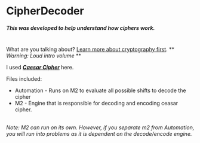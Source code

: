 # CipherDecoder
##### This was developed to help understand how ciphers work.

\
What are you talking about? [Learn more about cryptography first](https://www.youtube.com/watch?v=-yFZGF8FHSg). ** *Warning: Loud intro volume* **

I used [**_Caesar Cipher_**](https://www.sciencedirect.com/topics/computer-science/caesar-cipher) here. 


Files included:

-    Automation - Runs on M2 to evaluate all possible shifts to decode the cipher
-    M2 - Engine that is responsible for decoding and encoding ceasar cipher.

\
*Note: M2 can run on its own. However, if you separate m2 from Automation, you will run into problems as it is dependent on the decode/encode engine.*
